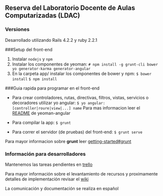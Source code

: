 ## Reserva del Laboratorio Docente de Aulas Computarizadas (LDAC)
### Versiones
Desarrollado utilizando Rails 4.2.2 y ruby 2.2.1

###Setup del front-end

1. Instalar `nodejs` y `npm`
2. Instalar los componentes de yeoman:
`# npm install -g grunt-cli bower yo generator-karma generator-angular`
3. En la carpeta app/ instalar los componentes de bower y npm:
`$ bower install`
`$ npm install`

###Guia rapida para programar en el front-end

* Para crear controladores, rutas, directivas, filtros, vistas, servicios o decoradores utilizar yo angular:
`$ yo angular:[controller|roure|view|...] name`
Para mas informacion leer el [README](https://github.com/yeoman/generator-angular#readme) de yeoman-angular

* Para compilar la app:
`$ grunt`

* Para correr el servidor (de pruebas) del front-end:
`$ grunt serve`

Para mayor informacion sobre **grunt** leer [getting-started#grunt](http://gruntjs.com/getting-started)


### Información para desarrolladores
Mantenemos las tareas pendientes en [trello](https://trello.com/b/WLexTA9j/reserva)

Para mayor información sobre el levantamiento de recursos y proximamente detalles de implementación revisar el [wiki](https://github.com/MAC-USB/reserva/wiki)

La comunicación y documentación se realiza en español

